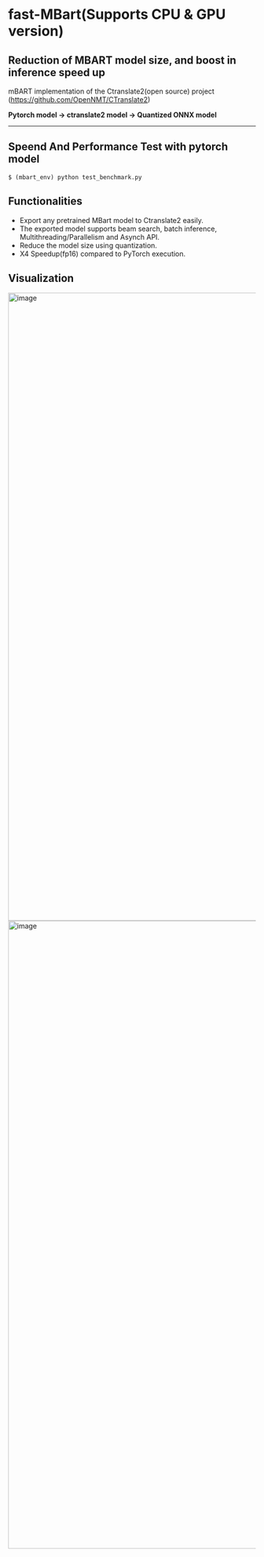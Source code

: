 # fast-MBart(Supports CPU & GPU version)

## Reduction of MBART model size, and boost in inference speed up
  mBART implementation of the Ctranslate2(open source) project (https://github.com/OpenNMT/CTranslate2)
  
  **Pytorch model -> ctranslate2 model -> Quantized ONNX model**
  
---
## Speend And Performance Test with pytorch model

```shell
$ (mbart_env) python test_benchmark.py
```

## Functionalities

- Export any pretrained MBart model to Ctranslate2 easily.
- The exported model supports beam search, batch inference, Multithreading/Parallelism and Asynch API.
- Reduce the model size using quantization.
- X4 Speedup(fp16) compared to PyTorch execution.

## Visualization
<img width="1279" alt="image" src="https://github.com/jyoyogo/mbart-nmt/blob/main/FastModel/Ctrans-MBart/visualize/Mean%20Latency%20by%20seq%20in%20beam(2~5)_beam%23range(2,%206).png?raw=true">
<img width="1279" alt="image" src="https://github.com/jyoyogo/mbart-nmt/blob/main/FastModel/Ctrans-MBart/visualize/Mean%20Score%20by%20seq%20in%20beam(2~5)_beam%23range(2,%206).png?raw=true">

